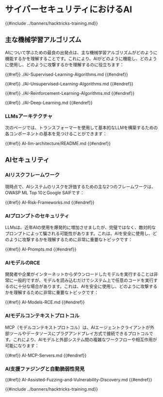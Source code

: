 # サイバーセキュリティにおけるAI

{{#include ../banners/hacktricks-training.md}}

## 主な機械学習アルゴリズム

AIについて学ぶための最良の出発点は、主な機械学習アルゴリズムがどのように機能するかを理解することです。これにより、AIがどのように機能し、どのように使用し、どのように攻撃するかを理解するのに役立ちます：

{{#ref}}
./AI-Supervised-Learning-Algorithms.md
{{#endref}}

{{#ref}}
./AI-Unsupervised-Learning-Algorithms.md
{{#endref}}

{{#ref}}
./AI-Reinforcement-Learning-Algorithms.md
{{#endref}}

{{#ref}}
./AI-Deep-Learning.md
{{#endref}}

### LLMsアーキテクチャ

次のページでは、トランスフォーマーを使用して基本的なLLMを構築するための各コンポーネントの基本を見つけることができます：

{{#ref}}
AI-llm-architecture/README.md
{{#endref}}

## AIセキュリティ

### AIリスクフレームワーク

現時点で、AIシステムのリスクを評価するための主な2つのフレームワークは、OWASP ML Top 10とGoogle SAIFです：

{{#ref}}
AI-Risk-Frameworks.md
{{#endref}}

### AIプロンプトのセキュリティ

LLMsは、近年AIの使用を爆発的に増加させましたが、完璧ではなく、敵対的なプロンプトによって騙される可能性があります。これは、AIを安全に使用し、どのように攻撃するかを理解するために非常に重要なトピックです：

{{#ref}}
AI-Prompts.md
{{#endref}}

### AIモデルのRCE

開発者や企業がインターネットからダウンロードしたモデルを実行することは非常に一般的ですが、モデルを読み込むだけでシステム上で任意のコードを実行するのに十分な場合があります。これは、AIを安全に使用し、どのように攻撃するかを理解するために非常に重要なトピックです：

{{#ref}}
AI-Models-RCE.md
{{#endref}}

### AIモデルコンテキストプロトコル

MCP（モデルコンテキストプロトコル）は、AIエージェントクライアントが外部ツールやデータソースにプラグアンドプレイ方式で接続できるプロトコルです。これにより、AIモデルと外部システム間の複雑なワークフローや相互作用が可能になります：

{{#ref}}
AI-MCP-Servers.md
{{#endref}}

### AI支援ファジングと自動脆弱性発見

{{#ref}}
AI-Assisted-Fuzzing-and-Vulnerability-Discovery.md
{{#endref}}

{{#include ../banners/hacktricks-training.md}}
